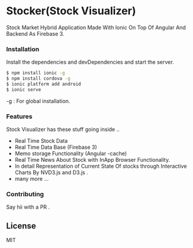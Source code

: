 # Stocker(Stock Visualizer)



Stock Market Hybrid Application Made With Ionic On Top Of Angular And Backend As Firebase 3.


### Installation



Install the dependencies and devDependencies and start the server.

```sh
$ npm install ionic -g 
$ npm install cordova -g
$ ionic platform add android
$ ionic serve
```
-g : For global installation.

### Features

Stock Visualizer has these stuff going inside ..

* Real Time Stock Data 
* Real Time Data Base (Firebase 3)
* Memo storage Functionality (Angular -cache)
* Real Time News About Stock with InApp Browser Functionality.
* In detail Representation of Current State Of stocks through Interactive Charts By NVD3.js and D3.js .
* many more ...


### Contributing

Say hii with a PR .



License
----

MIT


